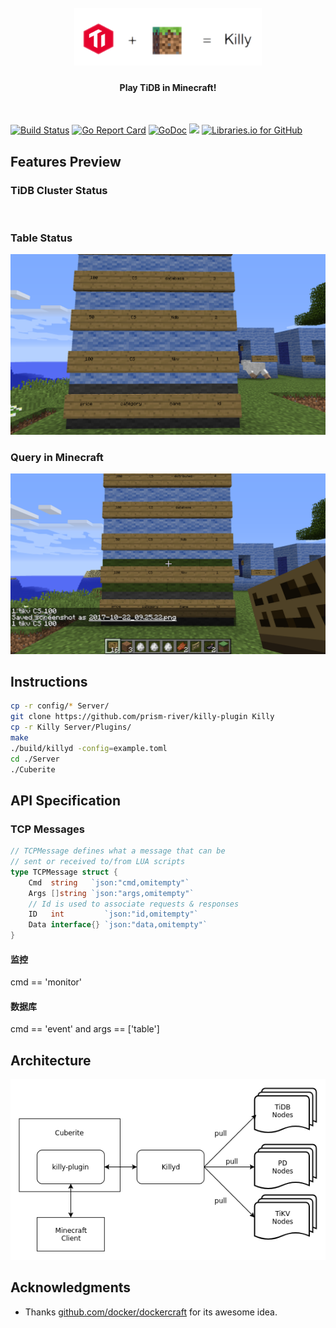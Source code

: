 <h1 align="center">
        <br>
        <img width="300" src="presentation/images/logo.png" alt="killy">
        <br>
        <h4 align="center">Play TiDB in Minecraft!</h4>
        <br>
</h1>

[![Build Status](https://travis-ci.org/prism-river/killy.svg?branch=master)](https://travis-ci.org/prism-river/killy)
[![Go Report Card](https://goreportcard.com/badge/github.com/prism-river/killy)](https://goreportcard.com/report/github.com/prism-river/killy)
[![GoDoc](https://img.shields.io/badge/godoc-reference-blue.svg)](https://godoc.org/github.com/prism-river/killy)
[![](https://img.shields.io/badge/docker-supported-blue.svg)](https://godoc.org/github.com/prism-river/killy)
[![Libraries.io for GitHub](https://img.shields.io/librariesio/github/prism-river/killy.svg)](https://libraries.io/github/prism-river/killy)

## Features Preview
 
### TiDB Cluster Status

<div align="center">
	<img src="./presentation/images/status.gif" alt="" width="600">
</div>

### Table Status

<div align="center">
	<img src="./presentation/images/table.png" alt="" width="600">
</div>

### Query in Minecraft

<div align="center">
	<img src="./presentation/images/query.png" alt="" width="600">
</div>

## Instructions

```bash
cp -r config/* Server/
git clone https://github.com/prism-river/killy-plugin Killy
cp -r Killy Server/Plugins/
make
./build/killyd -config=example.toml
cd ./Server
./Cuberite
```

## API Specification

### TCP Messages

```go
// TCPMessage defines what a message that can be
// sent or received to/from LUA scripts
type TCPMessage struct {
	Cmd  string   `json:"cmd,omitempty"`
	Args []string `json:"args,omitempty"`
	// Id is used to associate requests & responses
	ID   int         `json:"id,omitempty"`
	Data interface{} `json:"data,omitempty"`
}
```

#### 监控

cmd == 'monitor'

#### 数据库

cmd == 'event' and args == ['table']

## Architecture

<div align="center">
	<img src="./presentation/images/arch.png" alt="" width="600">
</div>

## Acknowledgments

* Thanks [github.com/docker/dockercraft](https://github.com/docker/dockercraft) for its awesome idea.
